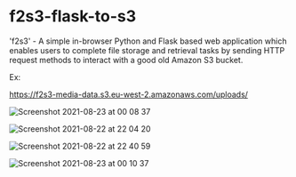 # f2s3-flask-to-s3
'f2s3' - A simple in-browser Python and Flask based web application which enables users to complete file storage and retrieval tasks by sending HTTP request methods to interact with a good old Amazon S3 bucket. 

Ex: 

https://f2s3-media-data.s3.eu-west-2.amazonaws.com/uploads/

![Screenshot 2021-08-23 at 00 08 37](https://user-images.githubusercontent.com/23433005/130372921-7c0ef671-a1d0-4c96-aee2-e4d69d160c76.png)

![Screenshot 2021-08-22 at 22 04 20](https://user-images.githubusercontent.com/23433005/130372514-50c60ebb-12e4-440e-a0a6-2bf796f2fa51.png)

![Screenshot 2021-08-22 at 22 40 59](https://user-images.githubusercontent.com/23433005/130370844-f70d495b-c1cb-4cbc-bf20-07c702fcbf2b.png)

![Screenshot 2021-08-23 at 00 10 37](https://user-images.githubusercontent.com/23433005/130372966-3e2434d4-bacb-4d92-9820-7342aecac7d2.png)



